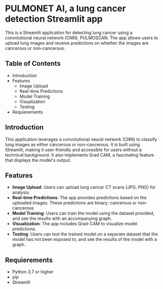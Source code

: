 # PULMONET AI, a lung cancer detection Streamlit app

This is a Streamlit application for detecting lung cancer using a convolutional neural network (CNN), PULMOSCAN. The app allows users to upload lung images and receive predictions on whether the images are cancerous or non-cancerous.

## Table of Contents
- Introduction
- Features
  - Image Upload
  - Real-time Predictions
  - Model Training
  - Visualization
  - Testing
- Requierements

## Introduction

This application leverages a convolutional neural network (CNN) to classify lung images as either cancerous or non-cancerous. 
It is built using Streamlit, making it user-friendly and accessible for users without a technical background. It also implements Grad CAM, a fascinating feature that displays the model's output.

## Features

- **Image Upload**: Users can upload lung cancer CT scans (JPG, PNG) for analysis.
- **Real-time Predictions**: The app provides predictions based on the uploaded images. These predictions are binary; cancerous or non-cancerous
- **Model Training**: Users can train the model using the dataset provided, and see the results with an accompanying graph.
- **Visualization**: The app includes Grad-CAM to visualize model predictions.
- **Testing**: Users can test the trained model on a separate dataset that the model has not been exposed to, and see the results of the model with a graph.


## Requierements

- Python 3.7 or higher
- pip
- Streamlit
